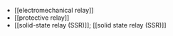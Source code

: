 - [[electromechanical relay]]
- [[protective relay]]
- [[solid-state relay (SSR)]]; [[solid state relay (SSR)]]
